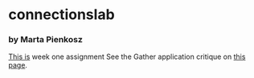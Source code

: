 # connectionslab
### by Marta Pienkosz

[This is](https://martapienkosz.github.io/connectionslab/Jan24/index.html) week one assignment
See the Gather application critique on [this page](https://github.com/martapienkosz/connectionslab/blob/main/Jan24/README.md).
